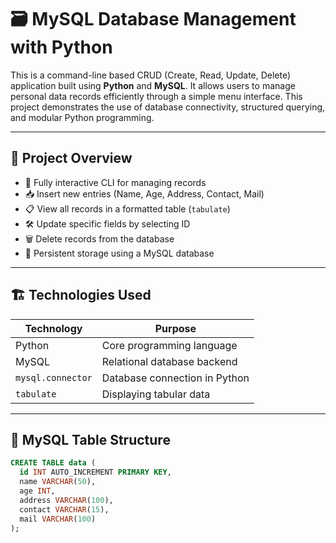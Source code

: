# 🗃️ MySQL Database Management with Python

This is a command-line based CRUD (Create, Read, Update, Delete) application built using **Python** and **MySQL**. It allows users to manage personal data records efficiently through a simple menu interface. This project demonstrates the use of database connectivity, structured querying, and modular Python programming.

---

## 🚀 Project Overview

- 🔄 Fully interactive CLI for managing records
- 📥 Insert new entries (Name, Age, Address, Contact, Mail)
- 📋 View all records in a formatted table (`tabulate`)
- 🛠 Update specific fields by selecting ID
- 🗑 Delete records from the database
- 💾 Persistent storage using a MySQL database

---

## 🏗️ Technologies Used

| Technology      | Purpose                      |
|------------------|-------------------------------|
| Python           | Core programming language     |
| MySQL            | Relational database backend   |
| `mysql.connector`| Database connection in Python |
| `tabulate`       | Displaying tabular data       |

---

## 🧱 MySQL Table Structure

```sql
CREATE TABLE data (
  id INT AUTO_INCREMENT PRIMARY KEY,
  name VARCHAR(50),
  age INT,
  address VARCHAR(100),
  contact VARCHAR(15),
  mail VARCHAR(100)
);
